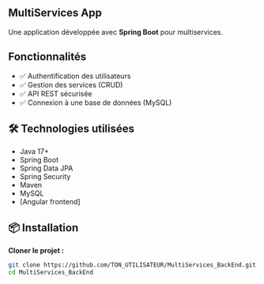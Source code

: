 ## MultiServices App

Une application développée avec **Spring Boot** pour multiservices.

##  Fonctionnalités

- ✅ Authentification des utilisateurs
- ✅ Gestion des services (CRUD)
- ✅ API REST sécurisée
- ✅ Connexion à une base de données (MySQL)


## 🛠️ Technologies utilisées

- Java 17+  
- Spring Boot  
- Spring Data JPA  
- Spring Security   
- Maven  
- MySQL  
- [Angular frontend]

## 📦 Installation

  **Cloner le projet :**
   ```bash
   git clone https://github.com/TON_UTILISATEUR/MultiServices_BackEnd.git
   cd MultiServices_BackEnd

